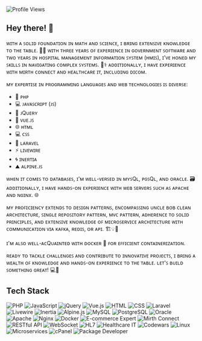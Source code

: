 ![Profile Views](https://komarev.com/ghpvc/?username=bidhan948&color=green)

## Hey there! 👋

ᴡɪᴛʜ ᴀ ꜱᴏʟɪᴅ ꜰᴏᴜɴᴅᴀᴛɪᴏɴ ɪɴ ᴍᴀᴛʜ ᴀɴᴅ ꜱᴄɪᴇɴᴄᴇ, ɪ ʙʀɪɴɢ ᴇxᴛᴇɴꜱɪᴠᴇ ᴋɴᴏᴡʟᴇᴅɢᴇ ᴛᴏ ᴛʜᴇ ᴛᴀʙʟᴇ. 🧮🔬 ᴡɪᴛʜ ᴛʜʀᴇᴇ ʏᴇᴀʀꜱ ᴏꜰ ᴇxᴘᴇʀɪᴇɴᴄᴇ ɪɴ ɢᴏᴠᴇʀɴᴍᴇɴᴛ ꜱᴏꜰᴛᴡᴀʀᴇ ᴀɴᴅ ᴛᴡᴏ ʏᴇᴀʀꜱ ɪɴ ʜᴏꜱᴘɪᴛᴀʟ ᴍᴀɴᴀɢᴇᴍᴇɴᴛ ɪɴꜰᴏʀᴍᴀᴛɪᴏɴ ꜱʏꜱᴛᴇᴍ (ʜᴍɪꜱ), ɪ'ᴠᴇ ʜᴏɴᴇᴅ ᴍʏ ꜱᴋɪʟʟꜱ ɪɴ ɴᴀᴠɪɢᴀᴛɪɴɢ ᴄᴏᴍᴘʟᴇx ꜱʏꜱᴛᴇᴍꜱ. 💼⚕️ ᴀᴅᴅɪᴛɪᴏɴᴀʟʟʏ, ɪ ʜᴀᴠᴇ ᴇxᴘᴇʀɪᴇɴᴄᴇ ᴡɪᴛʜ ᴍɪʀᴛʜ ᴄᴏɴɴᴇᴄᴛ ᴀɴᴅ ʜᴇᴀʟᴛʜᴄᴀʀᴇ ɪᴛ, ɪɴᴄʟᴜᴅɪɴɢ ᴅɪᴄᴏᴍ.

ᴍʏ ᴇxᴘᴇʀᴛɪꜱᴇ ɪɴ ᴘʀᴏɢʀᴀᴍᴍɪɴɢ ʟᴀɴɢᴜᴀɢᴇꜱ ᴀɴᴅ ᴡᴇʙ ᴛᴇᴄʜɴᴏʟᴏɢɪᴇꜱ ɪꜱ ᴅɪᴠᴇʀꜱᴇ:

- 🐘 ᴘʜᴘ
- 💻 ᴊᴀᴠᴀꜱᴄʀɪᴘᴛ (ᴊꜱ)
- 🍃 ᴊQᴜᴇʀʏ
- 🖖 ᴠᴜᴇ.ᴊꜱ
- 🌐 ʜᴛᴍʟ
- 💻 ᴄꜱꜱ
- 🚀 ʟᴀʀᴀᴠᴇʟ
- ⚡ ʟɪᴠᴇᴡɪʀᴇ
- 🌀 ɪɴᴇʀᴛɪᴀ
- ⛰️ ᴀʟᴘɪɴᴇ.ᴊꜱ

ᴡʜᴇɴ ɪᴛ ᴄᴏᴍᴇꜱ ᴛᴏ ᴅᴀᴛᴀʙᴀꜱᴇꜱ, ɪ'ᴍ ᴡᴇʟʟ-ᴠᴇʀꜱᴇᴅ ɪɴ ᴍʏꜱQʟ, ᴘɢꜱQʟ, ᴀɴᴅ ᴏʀᴀᴄʟᴇ. 🗃️ ᴀᴅᴅɪᴛɪᴏɴᴀʟʟʏ, ɪ ʜᴀᴠᴇ ʜᴀɴᴅꜱ-ᴏɴ ᴇxᴘᴇʀɪᴇɴᴄᴇ ᴡɪᴛʜ ᴡᴇʙ ꜱᴇʀᴠᴇʀꜱ ꜱᴜᴄʜ ᴀꜱ ᴀᴘᴀᴄʜᴇ ᴀɴᴅ ɴɢɪɴx. 🌐

ᴍʏ ᴘʀᴏꜰɪᴄɪᴇɴᴄʏ ᴇxᴛᴇɴᴅꜱ ᴛᴏ ᴅᴇꜱɪɢɴ ᴘᴀᴛᴛᴇʀɴꜱ, ᴇɴᴄᴏᴍᴘᴀꜱꜱɪɴɢ ᴜɴᴄʟᴇ ʙᴏʙ ᴄʟᴇᴀɴ ᴀʀᴄʜɪᴛᴇᴄᴛᴜʀᴇ, ꜱɪɴɢʟᴇ ʀᴇᴘᴏꜱɪᴛᴏʀʏ ᴘᴀᴛᴛᴇʀɴ, ᴍᴠᴄ ᴘᴀᴛᴛᴇʀɴ, ᴀᴅʜᴇʀᴇɴᴄᴇ ᴛᴏ ꜱᴏʟɪᴅ ᴘʀɪɴᴄɪᴘʟᴇꜱ, ᴀɴᴅ ᴇxᴛᴇɴꜱɪᴠᴇ ᴋɴᴏᴡʟᴇᴅɢᴇ ᴏꜰ ᴍɪᴄʀᴏꜱᴇʀᴠɪᴄᴇ ᴀʀᴄʜɪᴛᴇᴄᴛᴜʀᴇ ᴡɪᴛʜ ᴄᴏᴍᴍᴜɴɪᴄᴀᴛɪᴏɴ ᴠɪᴀ ᴋᴀꜰᴋᴀ, ʀᴇᴅɪꜱ, ᴏʀ ᴀᴘɪ. 🏗️💡🔄

ɪ'ᴍ ᴀʟꜱᴏ ᴡᴇʟʟ-ᴀᴄQᴜᴀɪɴᴛᴇᴅ ᴡɪᴛʜ ᴅᴏᴄᴋᴇʀ 🐳 ꜰᴏʀ ᴇꜰꜰɪᴄɪᴇɴᴛ ᴄᴏɴᴛᴀɪɴᴇʀɪᴢᴀᴛɪᴏɴ.

ʀᴇᴀᴅʏ ᴛᴏ ᴛᴀᴄᴋʟᴇ ᴄʜᴀʟʟᴇɴɢᴇꜱ ᴀɴᴅ ᴄᴏɴᴛʀɪʙᴜᴛᴇ ᴛᴏ ɪɴɴᴏᴠᴀᴛɪᴠᴇ ᴘʀᴏᴊᴇᴄᴛꜱ, ɪ ʙʀɪɴɢ ᴀ ᴡᴇᴀʟᴛʜ ᴏꜰ ᴋɴᴏᴡʟᴇᴅɢᴇ ᴀɴᴅ ʜᴀɴᴅꜱ-ᴏɴ ᴇxᴘᴇʀɪᴇɴᴄᴇ ᴛᴏ ᴛʜᴇ ᴛᴀʙʟᴇ. ʟᴇᴛ'ꜱ ʙᴜɪʟᴅ ꜱᴏᴍᴇᴛʜɪɴɢ ɢʀᴇᴀᴛ! 💻🚀

## Tech Stack

![PHP](https://img.shields.io/badge/PHP-777BB4?style=for-the-badge&logo=php&logoColor=white)
![JavaScript](https://img.shields.io/badge/JavaScript-323330?style=for-the-badge&logo=javascript&logoColor=F7DF1E)
![jQuery](https://img.shields.io/badge/jQuery-0769AD?style=for-the-badge&logo=jquery&logoColor=white)
![Vue.js](https://img.shields.io/badge/Vue.js-35495E?style=for-the-badge&logo=vue.js&logoColor=4FC08D)
![HTML](https://img.shields.io/badge/HTML5-E34F26?style=for-the-badge&logo=html5&logoColor=white)
![CSS](https://img.shields.io/badge/CSS3-1572B6?style=for-the-badge&logo=css3&logoColor=white)
![Laravel](https://img.shields.io/badge/Laravel-FF2D20?style=for-the-badge&logo=laravel&logoColor=white)
![Livewire](https://img.shields.io/badge/Livewire-4AB197?style=for-the-badge&logo=livewire&logoColor=white)
![Inertia](https://img.shields.io/badge/Inertia-2B579A?style=for-the-badge&logo=inertia&logoColor=white)
![Alpine.js](https://img.shields.io/badge/Alpine.js-8BC0D0?style=for-the-badge&logo=alpine.js&logoColor=white)
![MySQL](https://img.shields.io/badge/MySQL-4479A1?style=for-the-badge&logo=mysql&logoColor=white)
![PostgreSQL](https://img.shields.io/badge/PostgreSQL-336791?style=for-the-badge&logo=postgresql&logoColor=white)
![Oracle](https://img.shields.io/badge/Oracle-F80000?style=for-the-badge&logo=oracle&logoColor=white)
![Apache](https://img.shields.io/badge/Apache-D22128?style=for-the-badge&logo=apache&logoColor=white)
![Nginx](https://img.shields.io/badge/Nginx-009639?style=for-the-badge&logo=nginx&logoColor=white)
![Docker](https://img.shields.io/badge/Docker-2496ED?style=for-the-badge&logo=docker&logoColor=white)
![E-commerce Expert](https://img.shields.io/badge/E--commerce%20Expert-FF5733?style=for-the-badge&logo=shopify&logoColor=white)
![Mirth Connect](https://img.shields.io/badge/Mirth%20Connect-087AA3?style=for-the-badge&logo=opensourceinitiative&logoColor=white)
![RESTful API](https://img.shields.io/badge/RESTful_API-009688?style=for-the-badge&logo=api&logoColor=white)
![WebSocket](https://img.shields.io/badge/WebSocket-010101?style=for-the-badge&logo=websocket&logoColor=white)
![HL7](https://img.shields.io/badge/HL7-0170FE?style=for-the-badge&logo=hl7&logoColor=white)
![Healthcare IT](https://img.shields.io/badge/Healthcare_IT-0072C6?style=for-the-badge&logo=medapps&logoColor=white)
![Codewars](https://www.codewars.com/users/bidhan948/badges/micro)
![Linux](https://img.shields.io/badge/Linux-FCC624?style=for-the-badge&logo=linux&logoColor=black)
![Microservices](https://img.shields.io/badge/Microservices-0052CC?style=for-the-badge&logo=cloud&logoColor=white)
![cPanel](https://img.shields.io/badge/cPanel-FF6C2C?style=for-the-badge&logo=cpanel&logoColor=white)
![Package Developer](https://img.shields.io/badge/Package%20Developer-007ACC?style=for-the-badge&logo=packagist&logoColor=white)



